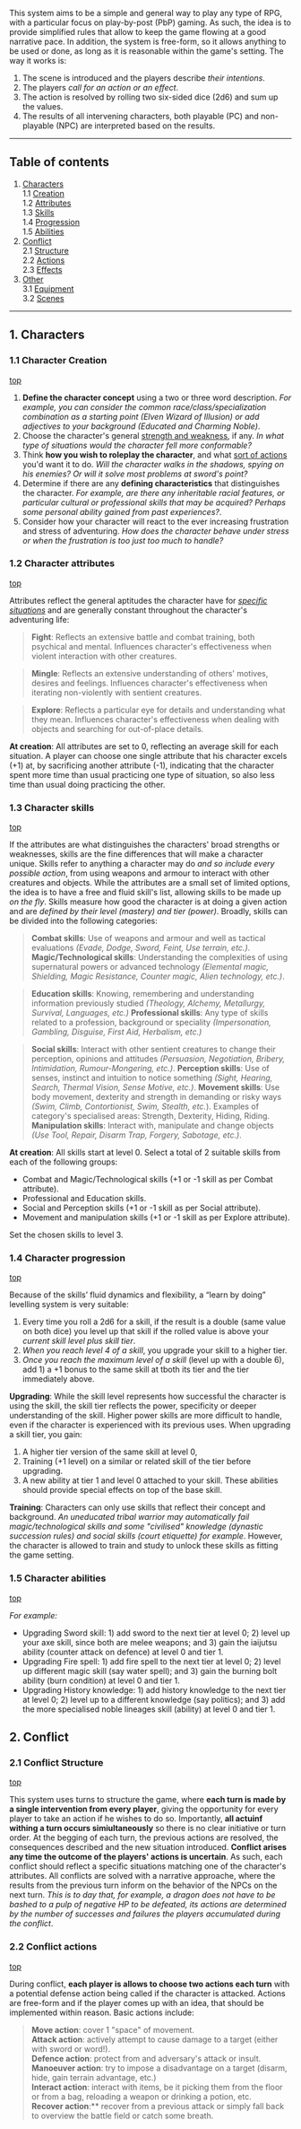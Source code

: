 This system aims to be a simple and general way to play any type of RPG, with a particular focus on play-by-post (PbP) gaming. As such, the idea is to provide simplified rules that allow to keep the game flowing at a good narrative pace. In addition, the system is free-form, so it allows anything to be used or done, as long as it is reasonable within the game's setting. The way it works is:  
  
  1. The scene is introduced and the players describe *their intentions*.
  2. The players *call for an action or an effect*.
  3. The action is resolved by rolling two six-sided dice (2d6) and sum up the values.
  4. The results of all intervening characters, both playable (PC) and non-playable (NPC) are interpreted based on the results.
  
_____

## Table of contents
1. [Characters](#1-characters)    
  1.1 [Creation](#11-character-creation)  
  1.2 [Attributes](#12-character-attributes)  
  1.3 [Skills](#13-character-skills)  
  1.4 [Progression](#14-character-progression)  
  1.5 [Abilities](#15-character-abilities)
2. [Conflict](#2-conflict)  
  2.1 [Structure](#21-conflict-structure)  
  2.2 [Actions](#22-conflict-actions)  
  2.3 [Effects](#23-conflict-effects)
3. [Other](#3-other)  
  3.1 [Equipment](#31-equipment)  
  3.2 [Scenes](#32-scenes)

_____

## 1. Characters  
### 1.1 Character Creation  
[top](#table-of-contents)
  
  1. **Define the character concept** using a two or three word description. *For example, you can consider the common race/class/specialization combination as a starting point (Elven Wizard of Illusion) or add adjectives to your background (Educated and Charming Noble)*. 
  2. Choose the character's general [strength and weakness](#12-attributes), if any. *In what type of situations would the character fell more conformable?*
  3. Think **how you wish to roleplay the character**, and what [sort of actions](#13-skills) you'd want it to do. *Will the character walks in the shadows, spying on his enemies? Or will it solve most problems at sword's point?*
  4. Determine if there are any **defining characteristics** that distinguishes the character. *For example, are there any inheritable racial features, or particular cultural or professional skills that may be acquired? Perhaps some personal ability gained from past experiences?*. 
  5. Consider how your character will react to the ever increasing frustration and stress of adventuring. *How does the character behave under stress or when the frustration is too just too much to handle?*

### 1.2 Character attributes
[top](#table-of-contents)  

Attributes reflect the general aptitudes the character have for [*specific situations*](#21-conflict-structure)   and are generally constant throughout the character's adventuring life:  

> **Fight**: Reflects an extensive battle and combat training, both psychical and mental. Influences character's effectiveness when violent interaction with other creatures. 
  
> **Mingle**: Reflects an extensive understanding of others' motives, desires and feelings. Influences character's effectiveness when iterating non-violently with sentient creatures. 
  
> **Explore**: Reflects a particular eye for details and understanding what they mean. Influences character's effectiveness when dealing with objects and searching for out-of-place details.

**At creation**: All attributes are set to 0, reflecting an average skill for each situation. A player can choose one single attribute that his character excels (+1) at, by sacrificing another attribute (-1), indicating that the character spent more time than usual practicing one type of situation, so also less time than usual doing practicing the other.

### 1.3 Character skills
[top](#table-of-contents)  

If the attributes are what distinguishes the characters' broad strengths or weaknesses, skills are the fine differences that will make a character unique. Skills refer to anything a character may do *and so include every possible action*, from using weapons and armour to interact with other creatures and objects. While the attributes are a small set of limited options, the idea is to have a free and fluid skill's list, allowing skills to be made up *on the fly*. Skills measure how good the character is at doing a given action and are *defined by their level (mastery) and tier (power)*. Broadly, skills can be divided into the following categories:  

> **Combat skills**: Use of weapons and armour and well as tactical evaluations *(Evade, Dodge, Sword, Feint, Use terrain, etc.)*.
> **Magic/Technological skills**: Understanding the complexities of using supernatural powers or advanced technology *(Elemental magic, Shielding, Magic Resistance, Counter magic, Alien technology, etc.)*. 

> **Education skills**: Knowing, remembering and understanding information previously studied *(Theology, Alchemy, Metallurgy, Survival, Languages, etc.)*
> **Professional skills**: Any type of skills related to a profession, background or speciality *(Impersonation, Gambling, Disguise, First Aid, Herbalism, etc.)* 

> **Social skills**: Interact with other sentient creatures to change their perception, opinions and attitudes *(Persuasion, Negotiation, Bribery, Intimidation, Rumour-Mongering, etc.)*.
> **Perception skills**: Use of senses, instinct and intuition to notice something *(Sight, Hearing, Search, Thermal Vision, Sense Motive, etc.)*. 
> **Movement skills**: Use body movement, dexterity and strength in demanding or risky ways *(Swim, Climb, Contortionist, Swim, Stealth, etc.*). Examples of category's specialised areas: Strength, Dexterity, Hiding, Riding.
> **Manipulation skills**: Interact with, manipulate and change objects *(Use Tool, Repair, Disarm Trap, Forgery, Sabotage, etc.)*. 

**At creation**: All skills start at level 0. Select a total of 2 suitable skills from each of the following groups:
  * Combat and Magic/Technological skills (+1 or -1 skill as per Combat attribute).
  * Professional and Education skills.
  * Social and Perception skills (+1 or -1 skill as per Social attribute).
  * Movement and manipulation skills (+1 or -1 skill as per Explore attribute).  
  
Set the chosen skills to level 3. 

### 1.4 Character progression  
[top](#table-of-contents)  

Because of the skills’ fluid dynamics and flexibility, a “learn by doing” levelling system is very suitable:  
  
  1. Every time you roll a 2d6 for a skill, if the result is a double (same value on both dice) you level up that skill if the rolled value is above your *current skill level plus skill tier*. 
  2. *When you reach level 4 of a skill*, you upgrade your skill to a higher tier.
  3. *Once you reach the maximum level of a skill* (level up with a double 6), add 1) a +1 bonus to the same skill at tboth its tier and the tier immediately above.
  
**Upgrading**: While the skill level represents how successful the character is using the skill, the skill tier reflects the power, specificity or deeper understanding of the skill. Higher power skills are more difficult to handle, even if the character is experienced with its previous uses. When upgrading a skill tier, you gain:  
  
  1. A higher tier version of the same skill at level 0,
  2. Training (+1 level) on a similar or related skill of the tier before upgrading.  
  3. A new ability at tier 1 and level 0 attached to your skill. These abilities should provide special effects on top of the base skill. 
  
**Training**: Characters can only use skills that reflect their concept and background. *An uneducated tribal warrior may automatically fail magic/technological skills and some "civilised" knowledge (dynastic succession rules) and social skills (court etiquette) for example*. However,  the character is allowed to train and study to unlock these skills as fitting the game setting. 

### 1.5 Character abilities  
[top](#table-of-contents)  

*For example:*
  
  * Upgrading Sword skill: 1) add sword to the next tier at level 0; 2) level up your axe skill, since both are melee weapons; and 3) gain the iaijutsu ability (counter attack on defence) at level 0 and tier 1.
  * Upgrading Fire spell: 1) add fire spell to the next tier at level 0; 2) level up different magic skill (say water spell); and 3) gain the burning bolt ability (burn condition) at level 0 and tier 1.
  * Upgrading History knowledge: 1) add history knowledge to the next tier at level 0; 2) level up to a different knowledge (say politics); and 3) add the more specialised noble lineages skill (ability) at level 0 and tier 1.

## 2. Conflict
### 2.1 Conflict Structure
[top](#table-of-contents)

This system uses turns to structure the game, where **each turn is made by a single intervention from every player**, giving the opportunity for every player to take an action if he wishes to do so. Importantly, **all actuinf withing a turn occurs simiultaneously** so there is no clear initiative or turn order. At the begging of each turn, the previous actions are resolved, the consequences described and the new situation introduced. **Conflict arises any time the outcome of the players' actions is uncertain**. As such, each conflict should reflect a specific situations matching one of the character's attributes. All conflicts are solved with a narrative approache, where the results from the previous turn inform on the behavior of the NPCs on the next turn. *This is to day that, for example, a dragon does not have to be bashed to a pulp of negative HP to be defeated, its actions are determined by the number of successes and failures the players accumulated during the conflict*. 

### 2.2 Conflict actions
[top](#table-of-contents)  

During conflict, **each player is allows to choose two actions each turn** with a potential defense action being called if the character is attacked. Actions are free-form and if the player comes up with an idea, that should be implemented within reason. Basic actions include:

  > **Move action**: cover 1 "space" of movement.  
  > **Attack action**: actively attempt to cause damage to a target (either with sword or word!).  
  > **Defence action**: protect from and adversary's attack or insult.  
  > **Manoeuver action**: try to impose a disadvantage on a target (disarm, hide, gain terrain advantage, etc.)  
  > **Interact action**: interact with items, be it picking them from the floor or from a bag, reloading a weapon or drinking a potion, etc.  
  > **Recover action**:** recover from a previous attack or simply fall back to overview the battle field or catch some breath.

